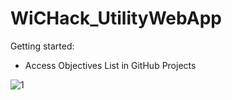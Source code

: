 # WiCHack_UtilityWebApp

Getting started:
  - Access Objectives List in GitHub Projects

![1](https://github.com/apr8760/WiCHack_UtilityWebApp/assets/89709181/95b8e571-82c0-4112-be91-e543b186e753)
